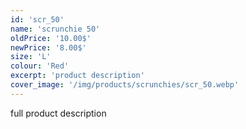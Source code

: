 ```yaml
---
id: 'scr_50'
name: 'scrunchie 50'
oldPrice: '10.00$'
newPrice: '8.00$'
size: 'L'
colour: 'Red'
excerpt: 'product description'
cover_image: '/img/products/scrunchies/scr_50.webp'
---
```

full product description
